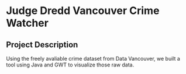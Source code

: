 # Judge Dredd Vancouver Crime Watcher

## Project Description

Using the freely avaliable crime dataset from Data Vancouver, we built a tool using Java and GWT to visualize those raw data.
